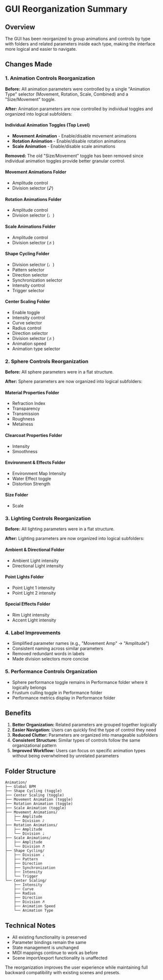 # GUI Reorganization Summary

## Overview
The GUI has been reorganized to group animations and controls by type with folders and related parameters inside each type, making the interface more logical and easier to navigate.

## Changes Made

### 1. Animation Controls Reorganization

**Before:** All animation parameters were controlled by a single "Animation Type" selector (Movement, Rotation, Scale, Combined) and a "Size/Movement" toggle.

**After:** Animation parameters are now controlled by individual toggles and organized into logical subfolders:

#### Individual Animation Toggles (Top Level)
- **Movement Animation** - Enable/disable movement animations
- **Rotation Animation** - Enable/disable rotation animations  
- **Scale Animation** - Enable/disable scale animations

**Removed:** The old "Size/Movement" toggle has been removed since individual animation toggles provide better granular control.

#### Movement Animations Folder
- Amplitude control
- Division selector (♪)

#### Rotation Animations Folder  
- Amplitude control
- Division selector (♩)

#### Scale Animations Folder
- Amplitude control
- Division selector (♬)

#### Shape Cycling Folder
- Division selector (♩)
- Pattern selector
- Direction selector
- Synchronization selector
- Intensity control
- Trigger selector

#### Center Scaling Folder
- Enable toggle
- Intensity control
- Curve selector
- Radius control
- Direction selector
- Division selector (♬)
- Animation speed
- Animation type selector

### 2. Sphere Controls Reorganization

**Before:** All sphere parameters were in a flat structure.

**After:** Sphere parameters are now organized into logical subfolders:

#### Material Properties Folder
- Refraction Index
- Transparency
- Transmission
- Roughness
- Metalness

#### Clearcoat Properties Folder
- Intensity
- Smoothness

#### Environment & Effects Folder
- Environment Map Intensity
- Water Effect toggle
- Distortion Strength

#### Size Folder
- Scale

### 3. Lighting Controls Reorganization

**Before:** All lighting parameters were in a flat structure.

**After:** Lighting parameters are now organized into logical subfolders:

#### Ambient & Directional Folder
- Ambient Light intensity
- Directional Light intensity

#### Point Lights Folder
- Point Light 1 intensity
- Point Light 2 intensity

#### Special Effects Folder
- Rim Light intensity
- Accent Light intensity

### 4. Label Improvements

- Simplified parameter names (e.g., "Movement Amp" → "Amplitude")
- Consistent naming across similar parameters
- Removed redundant words in labels
- Made division selectors more concise

### 5. Performance Controls Organization

- Sphere performance toggle remains in Performance folder where it logically belongs
- Frustum culling toggle in Performance folder
- Performance metrics display in Performance folder

## Benefits

1. **Better Organization:** Related parameters are grouped together logically
2. **Easier Navigation:** Users can quickly find the type of control they need
3. **Reduced Clutter:** Parameters are organized into manageable subfolders
4. **Consistent Structure:** Similar types of controls follow the same organizational pattern
5. **Improved Workflow:** Users can focus on specific animation types without being overwhelmed by unrelated parameters

## Folder Structure

```
Animation/
├── Global BPM
├── Shape Cycling (toggle)
├── Center Scaling (toggle)
├── Movement Animation (toggle)
├── Rotation Animation (toggle)
├── Scale Animation (toggle)
├── Movement Animations/
│   ├── Amplitude
│   └── Division ♪
├── Rotation Animations/
│   ├── Amplitude
│   └── Division ♩
├── Scale Animations/
│   ├── Amplitude
│   └── Division ♬
├── Shape Cycling/
│   ├── Division ♩
│   ├── Pattern
│   ├── Direction
│   ├── Synchronization
│   ├── Intensity
│   └── Trigger
└── Center Scaling/
    ├── Intensity
    ├── Curve
    ├── Radius
    ├── Direction
    ├── Division ♬
    ├── Animation Speed
    └── Animation Type
```

## Technical Notes

- All existing functionality is preserved
- Parameter bindings remain the same
- State management is unchanged
- MIDI mappings continue to work as before
- Scene import/export functionality is unaffected

The reorganization improves the user experience while maintaining full backward compatibility with existing scenes and presets. 